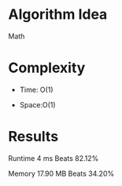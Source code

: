 # Algorithm Idea

Math

# Complexity

- Time: O(1)

- Space:O(1)

# Results

Runtime
4
ms
Beats
82.12%

Memory
17.90
MB
Beats
34.20%